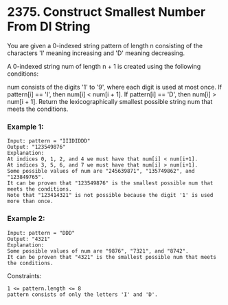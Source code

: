 # 2375. Construct Smallest Number From DI String


You are given a 0-indexed string pattern of length n consisting of the characters 'I' meaning increasing and 'D' meaning decreasing.

A 0-indexed string num of length n + 1 is created using the following conditions:

num consists of the digits '1' to '9', where each digit is used at most once.
If pattern[i] == 'I', then num[i] < num[i + 1].
If pattern[i] == 'D', then num[i] > num[i + 1].
Return the lexicographically smallest possible string num that meets the conditions.
 

### Example 1:
```
Input: pattern = "IIIDIDDD"
Output: "123549876"
Explanation:
At indices 0, 1, 2, and 4 we must have that num[i] < num[i+1].
At indices 3, 5, 6, and 7 we must have that num[i] > num[i+1].
Some possible values of num are "245639871", "135749862", and "123849765".
It can be proven that "123549876" is the smallest possible num that meets the conditions.
Note that "123414321" is not possible because the digit '1' is used more than once.
```

### Example 2:
```
Input: pattern = "DDD"
Output: "4321"
Explanation:
Some possible values of num are "9876", "7321", and "8742".
It can be proven that "4321" is the smallest possible num that meets the conditions.
 ```

Constraints:
```
1 <= pattern.length <= 8
pattern consists of only the letters 'I' and 'D'.
```